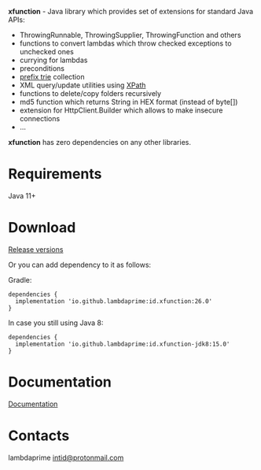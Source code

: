 **xfunction** - Java library which provides set of extensions for standard Java APIs:

- ThrowingRunnable, ThrowingSupplier, ThrowingFunction and others
- functions to convert lambdas which throw checked exceptions to unchecked ones
- currying for lambdas
- preconditions
- [prefix trie](https://en.wikipedia.org/wiki/Trie) collection
- XML query/update utilities using [XPath](https://en.wikipedia.org/wiki/XPath)
- functions to delete/copy folders recursively
- md5 function which returns String in HEX format (instead of byte[])
- extension for HttpClient.Builder which allows to make insecure connections
- ...

**xfunction** has zero dependencies on any other libraries.

# Requirements

Java 11+

# Download

[Release versions](xfunction/release/CHANGELOG.md)

Or you can add dependency to it as follows:

Gradle:

```
dependencies {
  implementation 'io.github.lambdaprime:id.xfunction:26.0'
}
```

In case you still using Java 8:

```
dependencies {
  implementation 'io.github.lambdaprime:id.xfunction-jdk8:15.0'
}
```

# Documentation

[Documentation](http://portal2.atwebpages.com/xfunction)

# Contacts

lambdaprime <intid@protonmail.com>
